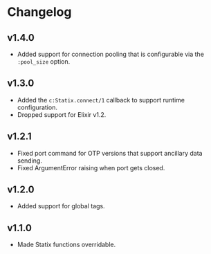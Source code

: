 # Changelog

## v1.4.0

* Added support for connection pooling that is configurable via the `:pool_size` option.

## v1.3.0

* Added the `c:Statix.connect/1` callback to support runtime configuration.
* Dropped support for Elixir v1.2.

## v1.2.1

* Fixed port command for OTP versions that support ancillary data sending.
* Fixed ArgumentError raising when port gets closed.

## v1.2.0

* Added support for global tags.

## v1.1.0

* Made Statix functions overridable.
